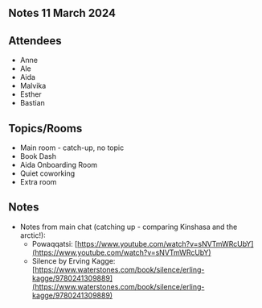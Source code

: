 ## Notes 11 March 2024

## Attendees

* Anne
* Ale
* Aida 
* Malvika
* Esther
* Bastian

## Topics/Rooms

* Main room - catch-up, no topic
* Book Dash
* Aida Onboarding Room
* Quiet coworking
* Extra room

## Notes

* Notes from main chat (catching up - comparing Kinshasa and the arctic!):
    * Powaqqatsi: [https://www.youtube.com/watch?v=sNVTmWRcUbY](https://www.youtube.com/watch?v=sNVTmWRcUbY)
    * Silence by Erving Kagge: [https://www.waterstones.com/book/silence/erling-kagge/9780241309889](https://www.waterstones.com/book/silence/erling-kagge/9780241309889)